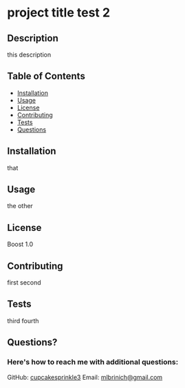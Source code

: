 # project title test 2
  ## Description
  this description
  ## Table of Contents
  * [Installation](#installation)
  * [Usage](#usage)
  * [License](#license)
  * [Contributing](#contributing)
  * [Tests](#tests)
  * [Questions](#questions)
  ## Installation
  that
  ## Usage
  the other
  ## License
  Boost 1.0
  ## Contributing
  first second
  ## Tests
  third fourth
  ## Questions?
  ### Here's how to reach me with additional questions:
  GitHub: <a href="https://github.com/cupcakesprinkle3">cupcakesprinkle3</a>
  Email: <a href="mailto:mlbrinich@gmail.com">mlbrinich@gmail.com</a>
